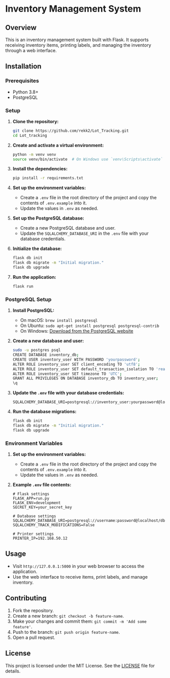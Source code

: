 # Inventory Management System

## Overview
This is an inventory management system built with Flask. It supports receiving inventory items, printing labels, and managing the inventory through a web interface.

## Installation

### Prerequisites
- Python 3.8+
- PostgreSQL

### Setup

1. **Clone the repository:**
    ```sh
    git clone https://github.com/rekk2/Lot_Tracking.git
    cd Lot_tracking
    ```

2. **Create and activate a virtual environment:**
    ```sh
    python -m venv venv
    source venv/bin/activate  # On Windows use `venv\Scripts\activate`
    ```

3. **Install the dependencies:**
    ```sh
    pip install -r requirements.txt
    ```

4. **Set up the environment variables:**
    - Create a `.env` file in the root directory of the project and copy the contents of `.env.example` into it.
    - Update the values in `.env` as needed.

5. **Set up the PostgreSQL database:**
    - Create a new PostgreSQL database and user.
    - Update the `SQLALCHEMY_DATABASE_URI` in the `.env` file with your database credentials.

6. **Initialize the database:**
    ```sh
    flask db init
    flask db migrate -m "Initial migration."
    flask db upgrade
    ```

7. **Run the application:**
    ```sh
    flask run
    ```

### PostgreSQL Setup

1. **Install PostgreSQL:**
    - On macOS: `brew install postgresql`
    - On Ubuntu: `sudo apt-get install postgresql postgresql-contrib`
    - On Windows: [Download from the PostgreSQL website](https://www.postgresql.org/download/windows/)

2. **Create a new database and user:**
    ```sh
    sudo -u postgres psql
    CREATE DATABASE inventory_db;
    CREATE USER inventory_user WITH PASSWORD 'yourpassword';
    ALTER ROLE inventory_user SET client_encoding TO 'utf8';
    ALTER ROLE inventory_user SET default_transaction_isolation TO 'read committed';
    ALTER ROLE inventory_user SET timezone TO 'UTC';
    GRANT ALL PRIVILEGES ON DATABASE inventory_db TO inventory_user;
    \q
    ```

3. **Update the `.env` file with your database credentials:**
    ```
    SQLALCHEMY_DATABASE_URI=postgresql://inventory_user:yourpassword@localhost/inventory_db
    ```

4. **Run the database migrations:**
    ```sh
    flask db init
    flask db migrate -m "Initial migration."
    flask db upgrade
    ```

### Environment Variables

1. **Set up the environment variables:**
    - Create a `.env` file in the root directory of the project and copy the contents of `.env.example` into it.
    - Update the values in `.env` as needed.

2. **Example `.env` file contents:**
    ```env
    # Flask settings
    FLASK_APP=run.py
    FLASK_ENV=development
    SECRET_KEY=your_secret_key

    # Database settings
    SQLALCHEMY_DATABASE_URI=postgresql://username:password@localhost/dbname
    SQLALCHEMY_TRACK_MODIFICATIONS=False

    # Printer settings
    PRINTER_IP=192.168.50.12
    ```

## Usage

- Visit `http://127.0.0.1:5000` in your web browser to access the application.
- Use the web interface to receive items, print labels, and manage inventory.

## Contributing

1. Fork the repository.
2. Create a new branch: `git checkout -b feature-name`.
3. Make your changes and commit them: `git commit -m 'Add some feature'`.
4. Push to the branch: `git push origin feature-name`.
5. Open a pull request.

## License

This project is licensed under the MIT License. See the [LICENSE](LICENSE) file for details.
